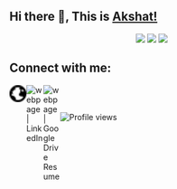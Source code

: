 <head>
<link rel="stylesheet" href="styles.css">
</head>

## Hi there 👋, This is [Akshat!](https://akshattrivedi.surge.sh/)

<div align="center">
  
  <!-- GitHub Stats Card -->
  <img src="https://github-readme-stats.vercel.app/api?username=akshattrivedi&show_icons=true&include_all_commits=true&theme=radical" class="stats" />
  
  <!-- GitHub Top Languages Card -->
  <img src="https://github-readme-stats.vercel.app/api/top-langs/?username=akshattrivedi&layout=compact&theme=radical" class="lang" />

  <!-- Wakatime Stats (Weekly) Card -->
  <img src="https://github-readme-stats.vercel.app/api/wakatime?username=akshattrivedi&theme=radical&layout=compact&custom_title=Wakatime%20Stats%20(Weekly)&v=3" />

</div>



## Connect with me:
[<img align="left" alt="webpage" width="30px" src="https://raw.githubusercontent.com/iconic/open-iconic/master/svg/globe.svg" />][website]
[<img align="left" alt="webpage  | LinkedIn" width="30px" src="https://cdn.jsdelivr.net/npm/simple-icons@v3/icons/linkedin.svg" />][linkedin]
[<img align="left" alt="webpage  | Google Drive Resume" width="30px" src="https://www.excelr.com/assets/fonts/stroke/SVG/Resume.svg" />][linkedin]

<br />

[website]: https://akshattrivedi.surge.sh/
[linkedin]: https://www.linkedin.com/in/akshattrivedi7/
[resume]: https://bit.ly/akshattrivediresume-6

<br />

![Profile views](https://gpvc.arturio.dev/akshattrivedi)

<!--
**akshattrivedi/akshattrivedi** is a ✨ _special_ ✨ repository because its `README.md` (this file) appears on your GitHub profile.

Here are some ideas to get you started:

- 🔭 I’m currently working on ...
- 🌱 I’m currently learning ...
- 👯 I’m looking to collaborate on ...
- 🤔 I’m looking for help with ...
- 💬 Ask me about ...
- 📫 How to reach me: ...
- 😄 Pronouns: ...
- ⚡ Fun fact: ...
-->
